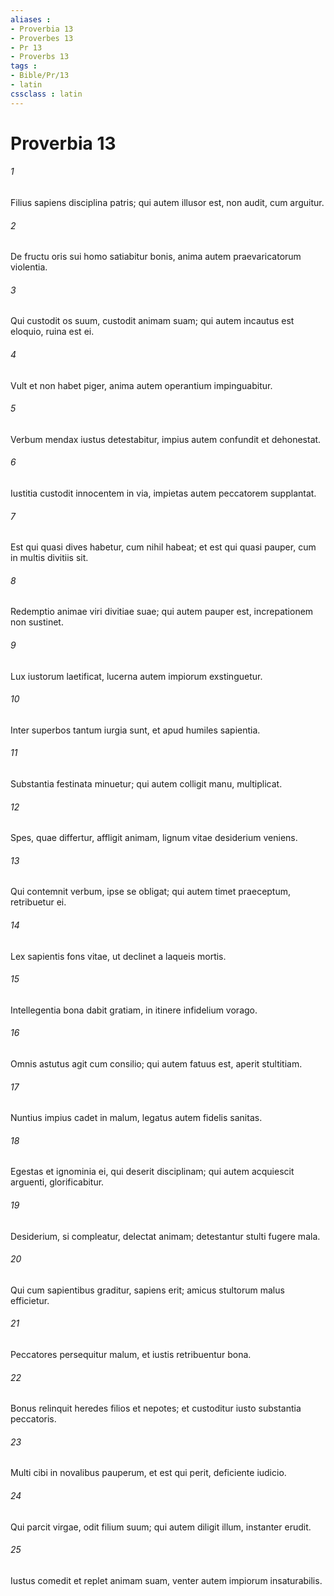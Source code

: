 ```yaml
---
aliases : 
- Proverbia 13
- Proverbes 13
- Pr 13
- Proverbs 13
tags : 
- Bible/Pr/13
- latin
cssclass : latin
---
```


# Proverbia 13

###### 1
Filius sapiens disciplina patris; qui autem illusor est, non audit, cum arguitur.
###### 2
De fructu oris sui homo satiabitur bonis, anima autem praevaricatorum violentia.
###### 3
Qui custodit os suum, custodit animam suam; qui autem incautus est eloquio, ruina est ei.
###### 4
Vult et non habet piger, anima autem operantium impinguabitur.
###### 5
Verbum mendax iustus detestabitur, impius autem confundit et dehonestat.
###### 6
Iustitia custodit innocentem in via, impietas autem peccatorem supplantat.
###### 7
Est qui quasi dives habetur, cum nihil habeat; et est qui quasi pauper, cum in multis divitiis sit.
###### 8
Redemptio animae viri divitiae suae; qui autem pauper est, increpationem non sustinet.
###### 9
Lux iustorum laetificat, lucerna autem impiorum exstinguetur.
###### 10
Inter superbos tantum iurgia sunt, et apud humiles sapientia.
###### 11
Substantia festinata minuetur; qui autem colligit manu, multiplicat.
###### 12
Spes, quae differtur, affligit animam, lignum vitae desiderium veniens.
###### 13
Qui contemnit verbum, ipse se obligat; qui autem timet praeceptum, retribuetur ei.
###### 14
Lex sapientis fons vitae, ut declinet a laqueis mortis.
###### 15
Intellegentia bona dabit gratiam, in itinere infidelium vorago.
###### 16
Omnis astutus agit cum consilio; qui autem fatuus est, aperit stultitiam.
###### 17
Nuntius impius cadet in malum, legatus autem fidelis sanitas.
###### 18
Egestas et ignominia ei, qui deserit disciplinam; qui autem acquiescit arguenti, glorificabitur.
###### 19
Desiderium, si compleatur, delectat animam; detestantur stulti fugere mala.
###### 20
Qui cum sapientibus graditur, sapiens erit; amicus stultorum malus efficietur.
###### 21
Peccatores persequitur malum, et iustis retribuentur bona.
###### 22
Bonus relinquit heredes filios et nepotes; et custoditur iusto substantia peccatoris.
###### 23
Multi cibi in novalibus pauperum, et est qui perit, deficiente iudicio.
###### 24
Qui parcit virgae, odit filium suum; qui autem diligit illum, instanter erudit.
###### 25
Iustus comedit et replet animam suam, venter autem impiorum insaturabilis.
